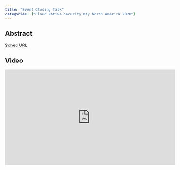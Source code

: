 ```yaml
---
title: "Event Closing Talk"
categories: ["Cloud Native Security Day North America 2020"]
---
```


## Abstract



[Sched URL](https://cnsdna20.sched.com/event/2bf3016a19afe8cb4af142a4f039e10d)

## Video

<iframe width='560' height='315' src='https://www.youtube.com/embed/i2QOsaqfSzY' frameborder='0' allow='accelerometer; autoplay; encrypted-media; gyroscope; picture-in-picture' allowfullscreen></iframe>
